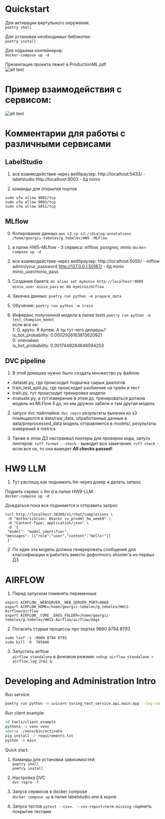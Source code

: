 # Quickstart   
Для активации виртульного окружения:  
```poetry shell```  

Для установки необходимых библиотек:  
```poetry install```  

Для подъема контейнеров:  
```docker-compose up -d```  

Презентация проекта лежит в ProductionML.pdf  
![alt text](<Диаграмма без названия.drawio (1).png>)

# Пример взаимодействия с сервисом:  
![alt text]({6CB0334D-AC23-4AAB-95B9-7E7A2AD0A2A8}.png)


# Комментарии для работы с различными сервисами

## LabelStudio

1) все взаимодействие через веббраузер:
http://localhost:5433/ - labelstudio
http://localhost:9003 - бд minio

2) команды для открытия портов  
```
sudo ufw allow 9002/tcp
sudo ufw allow 9003/tcp
sudo ufw allow 5051/tcp
```

## MLflow
0) Копирование данных 
```aws s3 cp s3://dialog-annotations /home/georgii-tebelev/g.tebelev/HW5 -MLFlow```

1) в папке HW5-MLflow - 3 сервиса: mlflow, postgres, minio
```docker-compose up -d```
2) все взаимодействие через веббраузер:
http://localhost:5050/ - mlflow admin/your_password
http://127.0.0.1:50187/ - бд minio minio_user/minio_pass

3) Создание бакета:
```mc alias set myminio http://localhost:9000 minio_user minio_pass```
```mc mb myminio/mlflow```

4) Закачка данных:
```poetry run python -m prepare_data```

5) Обучение:
```poetry run python -m train```

6) Инференс полученной модели в папке tests
```poetry run python -m test_champion_model```  
если все ок:  
1: О, круто. Я Артем. А ты тут чего делаешь?  
is_bot_probability: 0.0002926163813620921  
0: опенэйаю  
is_bot_probability: 0.0017449284646594253  


## DVC pipeline
1) В этой домашке нужно было создать множество py файлов: 
* dataset.py, где происходит подкачка сырых диалогов
* train_test_split.py, где происходит разбиение на трейн и тест
* train.py, тут происходит тренировка модели
* evaluate.py, а тут измерение
в этом дз, тренироваться должна модель из MLFlow 5 дз, но мы дружно забили и там другая модель

2) запуск dvc пайплайна:
```dvc repro```
результаты выкачки из s3 помещаются в data/raw_data, обработанные данные в data/preprocessed_data
модель отправляется в models/, результаты измерений в metrics

3) Также в этом ДЗ настраивал линтеры для проверки кода, запуск линтеров:
```ruff format --check``` - выводит все замечания.
```ruff check``` - если все ок, то она выведет **All checks passed!**




# HW9 LLM 
1) Тут распишу,как поднимать llm через докер и делать запрос 

Поднять сервис с llm d в папке HW9-LLM:  
```docker-compose up -d```

Дождаться пока все поднимется и отправить запрос
```
curl http://localhost:38300/v1/chat/completions \
 -H "Authorization: Bearer cu_prodml_hw_week9" \
 -H "Content-Type: application/json" \
 -d '{
 "model": "model_identifier",
"messages": [{"role":"user","content":"Hello!"}]
 }'
```

2) По идее эта модель должна генерировать сообщения для классификации и работать вместо дефолтного shooter'a из первых ДЗ


# AIRFLOW
1) Перед запуском поменять переменные
```
export AIRFLOW__WEBSERVER__WEB_SERVER_PORT=9660
export AIRFLOW_HOME=/home/georgii-tebelev/g.tebelev/HW11-Airflow/airflow
export AIRFLOW__CORE__DAGS_FOLDER=/home/georgii-tebelev/g.tebelev/HW11-Airflow/airflow/dags
```
2) Погасить старые процессы про портах 9660 8794 8793
```
sudo lsof -i :9660 8794 8793
sudo kill -9  705046
```

3) Запустить airflow  
```airflow standalone```
в фоновом режиме:
```nohup airflow standalone > airflow.log 2>&1 &```











# Developing and Administration Intro


Run service:

```bash
poetry run python -m uvicorn turing_test_service.api.main:app --log-config=./config/logging_config.yaml
```

Run client example: 

```bash
cd tools/client_example
python3 -m venv venv
source ./venv/bin/activate
pip install -r requirements.txt
python -m main
```

Quick start: 

1. Команды для установки зависимостей:  
```poetry shell```  
```poetry install```

2. Настройка DVC  
```dvc repro -f```  
3. Запуск сервисов в docker compose  
```docker compose up``` в папке labelstudio или в корне
4. Запуск тестов
```pytest --cov=. --cov-report=term-missing``` -оценить покрытие тестами
